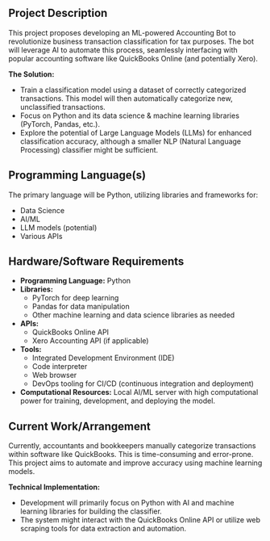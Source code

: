 ## **Project Description**

This project proposes developing an ML-powered Accounting Bot to revolutionize business transaction classification for tax purposes. The bot will leverage AI to automate this process, seamlessly interfacing with popular accounting software like QuickBooks Online (and potentially Xero).

**The Solution:**

- Train a classification model using a dataset of correctly categorized transactions. This model will then automatically categorize new, unclassified transactions.
- Focus on Python and its data science & machine learning libraries (PyTorch, Pandas, etc.).
- Explore the potential of Large Language Models (LLMs) for enhanced classification accuracy, although a smaller NLP (Natural Language Processing) classifier might be sufficient.

## **Programming Language(s)**

The primary language will be Python, utilizing libraries and frameworks for:

- Data Science
- AI/ML
- LLM models (potential)
- Various APIs

## **Hardware/Software Requirements**

- **Programming Language:** Python
- **Libraries:**
  - PyTorch for deep learning
  - Pandas for data manipulation
  - Other machine learning and data science libraries as needed
- **APIs:**
  - QuickBooks Online API
  - Xero Accounting API (if applicable)
- **Tools:**
  - Integrated Development Environment (IDE)
  - Code interpreter
  - Web browser
  - DevOps tooling for CI/CD (continuous integration and deployment)
- **Computational Resources:** Local AI/ML server with high computational power for training, development, and deploying the model.

## **Current Work/Arrangement**

Currently, accountants and bookkeepers manually categorize transactions within software like QuickBooks. This is time-consuming and error-prone. This project aims to automate and improve accuracy using machine learning models.

**Technical Implementation:**

- Development will primarily focus on Python with AI and machine learning libraries for building the classifier.
- The system might interact with the QuickBooks Online API or utilize web scraping tools for data extraction and automation.
